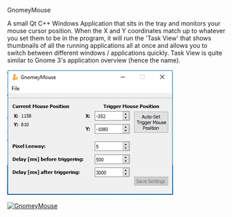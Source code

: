 GnomeyMouse

A small Qt C++ Windows Application that sits in the tray and monitors your mouse cursor position.  When the X and Y coordinates match up to whatever you set them to be in the program, it will run the 'Task View' that shows thumbnails of all the running applications all at once and allows you to switch between different windows / applications quickly.  Task View is quite similar to Gnome 3's application overview (hence the name).


![GnomeyMouse](https://github.com/AdvancedNewbie/GnomeyMouse/raw/master/screenshots/Screenshot_MainWindow.png)

[![GnomeyMouse](http://img.youtube.com/vi/ff7CYUp8lNk/0.jpg)](http://www.youtube.com/watch?v=ff7CYUp8lNk "GnomeyMouse")
